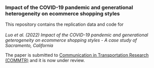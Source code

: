 ### Impact of the COVID-19 pandemic and generational heterogeneity on ecommerce shopping styles 

This repository contains the replication data and code for \
\
*Luo et al. (2022) Impact of the COVID-19 pandemic and generational geterogeneity on ecommerce shopping styles - A case study of Sacramento, California*

The paper is submitted to [Communication in Transportation Research (COMMTR)](https://www.sciencedirect.com/journal/communications-in-transportation-research) and it is now under review.

